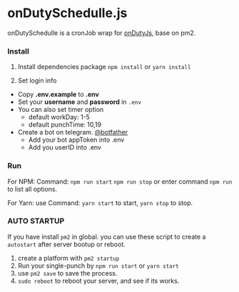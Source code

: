 # onDutySchedulle.js
onDutySchedulle is a cronJob wrap for [onDutyJs](https://github.com/PhantasWeng/onDuty.js), base on pm2.


### Install
1. Install dependencies package
`npm install` or `yarn install`

2. Set login info
  - Copy **.env.example** to **.env**
  - Set your **username** and **password** in `.env`
  - You can also set timer option
    - default workDay: 1-5
    - default punchTime: 10,19
  - Create a bot on telegram. [@botfather](https://telegram.me/BotFather)
    - Add your bot appToken into .env
    - Add you userID into .env

### Run
For NPM:
Command: `npm run start` `npm run stop` or enter command `npm run` to list all options.

For Yarn:
use Command: `yarn start` to start, `yarn stop` to stop.

### AUTO STARTUP
If you have install `pm2` in global. you can use these script to create a `autostart` after server bootup or reboot.
1. create a platform with `pm2 startup`
2. Run your single-punch by `npm run start` or `yarn start`
3. use `pm2 save` to save the process.
4. `sudo reboot` to reboot your server, and see if its works.

